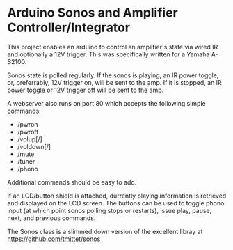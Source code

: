 # Arduino Sonos and Amplifier Controller/Integrator

This project enables an arduino to control an amplifier's state via wired IR and optionally a 12V trigger. This was specifically written for a Yamaha A-S2100.

Sonos state is polled regularly. If the sonos is playing, an IR power toggle, or, preferrably, 12V trigger on, will be sent to the amp. If it is stopped, an IR power toggle or 12V trigger off will be sent to the amp.

A webserver also runs on port 80 which accepts the following simple commands:
  * /pwron
  * /pwroff
  * /volup[/<amount>]
  * /voldown[/<amount>]
  * /mute
  * /tuner
  * /phono

Additional commands should be easy to add.

If an LCD/button shield is attached, durrently playing information is retrieved and displayed on the LCD screen. The buttons can be used to toggle phono input (at which point sonos polling stops or restarts), issue play, pause, next, and previous commands.

The Sonos class is a slimmed down version of the excellent libray at https://github.com/tmittet/sonos
